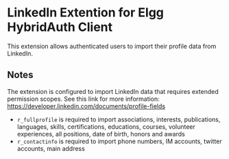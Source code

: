 LinkedIn Extention for Elgg HybridAuth Client
=============================================

This extension allows authenticated users to import their profile data from
LinkedIn.

## Notes

The extension is configured to import LinkedIn data that requires extended
permission scopes. See this link for more information:
https://developer.linkedin.com/documents/profile-fields
* ```r_fullprofile``` is required to import associations, interests, publications,
languages, skills, certifications, educations, courses, volunteer experiences,
all positions, date of birth, honors and awards
* ```r_contactinfo``` is required to import phone numbers, IM accounts, twitter
accounts, main address
